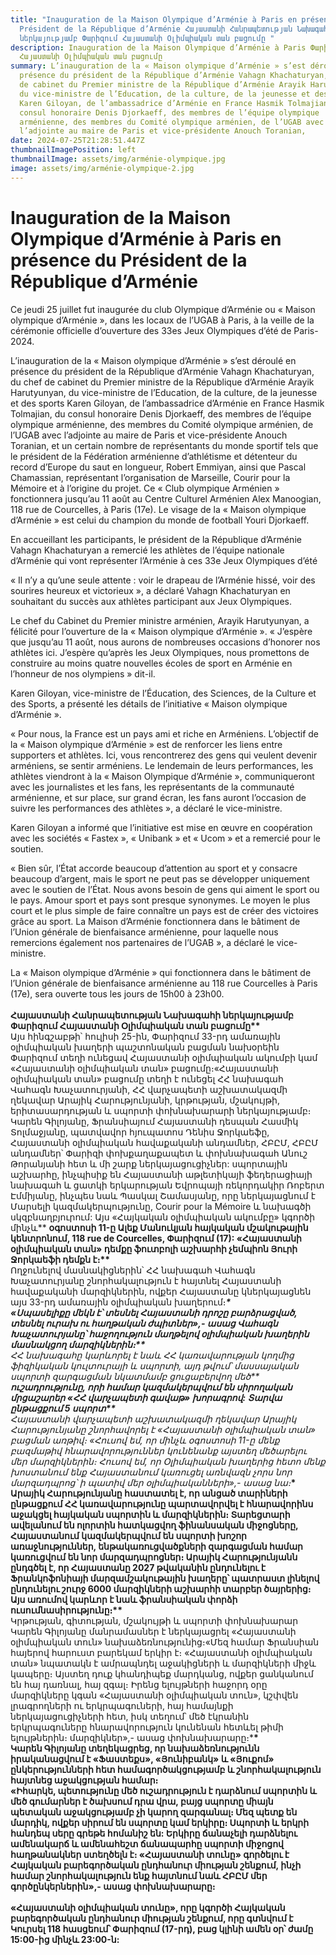 ```yaml
---
title: "Inauguration de la Maison Olympique d’Arménie à Paris en présence du
  Président de la République d’Arménie Հայաստանի Հանրապետության Նախագահի
  ներկայությամբ Փարիզում Հայաստանի Օլիմպիական տան բացումը "
description: Inauguration de la Maison Olympique d’Arménie à Paris Փարիզում
  Հայաստանի Օլիմպիական տան բացումը
summary: L’inauguration de la « Maison olympique d’Arménie » s’est déroulé en
  présence du président de la République d’Arménie Vahagn Khachaturyan, du chef
  de cabinet du Premier ministre de la République d’Arménie Arayik Harutyunyan,
  du vice-ministre de l’Education, de la culture, de la jeunesse et des sports
  Karen Giloyan, de l’ambassadrice d’Arménie en France Hasmik Tolmajian, du
  consul honoraire Denis Djorkaeff, des membres de l’équipe olympique
  arménienne, des membres du Comité olympique arménien, de l’UGAB avec
  l’adjointe au maire de Paris et vice-présidente Anouch Toranian,
date: 2024-07-25T21:28:51.447Z
thumbnailImagePosition: left
thumbnailImage: assets/img/arménie-olympique.jpg
image: assets/img/arménie-olympique-2.jpg
---
```

# Inauguration de la Maison Olympique d’Arménie à Paris en présence du Président de la République d’Arménie

Ce jeudi 25 juillet fut inaugurée du club Olympique d’Arménie ou « Maison olympique d’Arménie », dans les locaux de l’UGAB à Paris, à la veille de la cérémonie officielle d’ouverture des 33es Jeux Olympiques d’été de Paris-2024.

L’inauguration de la « Maison olympique d’Arménie » s’est déroulé en présence du président de la République d’Arménie Vahagn Khachaturyan, du chef de cabinet du Premier ministre de la République d’Arménie Arayik Harutyunyan, du vice-ministre de l’Education, de la culture, de la jeunesse et des sports Karen Giloyan, de l’ambassadrice d’Arménie en France Hasmik Tolmajian, du consul honoraire Denis Djorkaeff, des membres de l’équipe olympique arménienne, des membres du Comité olympique arménien, de l’UGAB avec l’adjointe au maire de Paris et vice-présidente Anouch Toranian, et un certain nombre de représentants du monde sportif tels que le président de la Fédération arménienne d’athlétisme et détenteur du record d’Europe du saut en longueur, Robert Emmiyan, ainsi que Pascal Chamassian, représentant l’organisation de Marseille, Courir pour la Mémoire et à l’origine du projet. Ce « Club olympique Arménien » fonctionnera jusqu’au 11 août au Centre Culturel Arménien Alex Manoogian, 118 rue de Courcelles, à Paris (17e). Le visage de la « Maison olympique d’Arménie » est celui du champion du monde de football Youri Djorkaeff.

En accueillant les participants, le président de la République d’Arménie Vahagn Khachaturyan a remercié les athlètes de l’équipe nationale d’Arménie qui vont représenter l’Arménie à ces 33e Jeux Olympiques d’été

« Il n’y a qu’une seule attente : voir le drapeau de l’Arménie hissé, voir des sourires heureux et victorieux », a déclaré Vahagn Khachaturyan en souhaitant du succès aux athlètes participant aux Jeux Olympiques.



Le chef du Cabinet du Premier ministre arménien, Arayik Harutyunyan, a félicité pour l’ouverture de la « Maison olympique d’Arménie ». « J’espère que jusqu’au 11 août, nous aurons de nombreuses occasions d’honorer nos athlètes ici. J’espère qu’après les Jeux Olympiques, nous promettons de construire au moins quatre nouvelles écoles de sport en Arménie en l’honneur de nos olympiens » dit-il.



Karen Giloyan, vice-ministre de l’Éducation, des Sciences, de la Culture et des Sports, a présenté les détails de l’initiative « Maison olympique d’Arménie ».

« Pour nous, la France est un pays ami et riche en Arméniens. L’objectif de la « Maison olympique d’Arménie » est de renforcer les liens entre supporters et athlètes. Ici, vous rencontrerez des gens qui veulent devenir arméniens, se sentir arméniens. Le lendemain de leurs performances, les athlètes viendront à la « Maison Olympique d’Arménie », communiqueront avec les journalistes et les fans, les représentants de la communauté arménienne, et sur place, sur grand écran, les fans auront l’occasion de suivre les performances des athlètes », a déclaré le vice-ministre.

Karen Giloyan a informé que l’initiative est mise en œuvre en coopération avec les sociétés « Fastex », « Unibank » et « Ucom » et a remercié pour le soutien.

« Bien sûr, l’État accorde beaucoup d’attention au sport et y consacre beaucoup d’argent, mais le sport ne peut pas se développer uniquement avec le soutien de l’État. Nous avons besoin de gens qui aiment le sport ou le pays. Amour sport et pays sont presque synonymes. Le moyen le plus court et le plus simple de faire connaître un pays est de créer des victoires grâce au sport. La Maison d’Arménie fonctionnera dans le bâtiment de l’Union générale de bienfaisance arménienne, pour laquelle nous remercions également nos partenaires de l’UGAB », a déclaré le vice-ministre.

La « Maison olympique d’Arménie » qui fonctionnera dans le bâtiment de l’Union générale de bienfaisance arménienne au 118 rue Courcelles à Paris (17e), sera ouverte tous les jours de 15h00 à 23h00.\
\
**Հայաստանի Հանրապետության Նախագահի ներկայությամբ Փարիզում Հայաստանի Օլիմպիական տան բացումը\*\***\
Այս հինգշաբթի՝ հուլիսի 25-ին, Փարիզում 33-րդ ամառային օլիմպիական խաղերի պաշտոնական բացման նախօրեին Փարիզում տեղի ունեցավ Հայաստանի օլիմպիական ակումբի կամ «Հայաստանի օլիմպիական տան» բացումը։«Հայաստանի օլիմպիական տան» բացումը տեղի է ունեցել ՀՀ նախագահ Վահագն Խաչատուրյանի, ՀՀ վարչապետի աշխատակազմի ղեկավար Արայիկ Հարությունյանի, կրթության, մշակույթի, երիտասարդության և սպորտի փոխնախարարի ներկայությամբ։ Կարեն Գիլոյանը, Ֆրանսիայում Հայաստանի դեսպան Հասմիկ Տոլմաջյանը, պատվավոր հյուպատոս Դենիս Ջորկաեֆը, Հայաստանի օլիմպիական հավաքականի անդամներ, ՀԲԸՄ, ՀԲԸՄ անդամներ՝ Փարիզի փոխքաղաքապետ և փոխնախագահ Անուշ Թորանյանի հետ և մի շարք ներկայացուցիչներ: սպորտային աշխարհը, ինչպիսիք են Հայաստանի աթլետիկայի ֆեդերացիայի նախագահ և ցատկի երկարության Եվրոպայի ռեկորդակիր Ռոբերտ Էմմիյանը, ինչպես նաև Պասկալ Շամասյանը, որը ներկայացնում է Մարսելի կազմակերպությունը, Courir pour la Mémoire և նախագծի սկզբնաղբյուրում: Այս «Հայկական օլիմպիական ակումբը» կգործի մինչև\*\* **օգոստոսի 11-ը Ալեք Մանուկյան հայկական մշակութային կենտրոնում, 118 rue de Courcelles, Փարիզում (17): «Հայաստանի օլիմպիական տան» դեմքը ֆուտբոլի աշխարհի չեմպիոն Յուրի Ջորկաեֆի դեմքն է։\*\***\
Ողջունելով մասնակիցներին՝ ՀՀ նախագահ Վահագն Խաչատուրյանը շնորհակալություն է հայտնել Հայաստանի հավաքականի մարզիկներին, ովքեր Հայաստանը կներկայացնեն այս 33-րդ ամառային օլիմպիական խաղերում։***\*\
«Սպասելիքը մեկն է՝ տեսնել Հայաստանի դրոշը բարձրացված, տեսնել ուրախ ու հաղթական ժպիտներ»,- ասաց Վահագն Խաչատուրյանը՝ հաջողություն մաղթելով օլիմպիական խաղերին մասնակցող մարզիկներին։\*\***\
ՀՀ նախագահը կարևորել է նաև ՀՀ կառավարության կողմից ֆիզիկական կուլտուրայի և սպորտի, այդ թվում՝ մասսայական սպորտի զարգացման նկատմամբ ցուցաբերվող մեծ\*\* **ուշադրությունը, որի համար կազմակերպվում են սիրողական մրցաշարեր «ՀՀ վարչապետի գավաթ» խորագրով: Տարվա ընթացքում 5 սպորտ\*\***\
Հայաստանի վարչապետի աշխատակազմի ղեկավար Արայիկ Հարությունյանը շնորհավորել է «Հայաստանի օլիմպիական տան» բացման առթիվ։ «Հուսով եմ, որ մինչև օգոստոսի 11-ը մենք բազմաթիվ հնարավորություններ կունենանք այստեղ մեծարելու մեր մարզիկներին։ Հուսով եմ, որ Օլիմպիական խաղերից հետո մենք խոստանում ենք Հայաստանում կառուցել առնվազն չորս նոր մարզադպրոց՝ ի պատիվ մեր օլիմպիականների»,- ասաց նա։***\*\
Արայիկ Հարությունյանը հաստատել է, որ անցած տարիների ընթացքում ՀՀ կառավարությունը պարտավորվել է հնարավորինս աջակցել հայկական սպորտին և մարզիկներին։ Տարեցտարի ավելանում են ոլորտին հատկացվող ֆինանսական միջոցները, Հայաստանում կազմակերպվում են սպորտի խոշոր առաջնություններ, ենթակառուցվածքների զարգացման համար կառուցվում են նոր մարզադպրոցներ։ Արայիկ Հարությունյանն ընդգծել է, որ Հայաստանը 2027 թվականին ընդունելու է Ֆրանկոֆոնիայի մարզամշակութային խաղերը՝ պատրաստ լինելով ընդունելու շուրջ 6000 մարզիկների աշխարհի տարբեր ծայրերից։ Այս առումով կարևոր է նաև ֆրանսիական փորձի ուսումնասիրությունը։\*\***\
Կրթության, գիտության, մշակույթի և սպորտի փոխնախարար Կարեն Գիլոյանը մանրամասներ է ներկայացրել «Հայաստանի օլիմպիական տուն» նախաձեռնությունից։«Մեզ համար Ֆրանսիան հայերով հարուստ բարեկամ երկիր է։ «Հայաստանի օլիմպիական տան» նպատակն է ամրապնդել աջակիցների և մարզիկների միջև կապերը։ Այստեղ դուք կհանդիպեք մարդկանց, ովքեր ցանկանում են հայ դառնալ, հայ զգալ։ Իրենց ելույթների հաջորդ օրը մարզիկները կգան «Հայաստանի օլիմպիական տուն», կշփվեն լրագրողների ու երկրպագուների, հայ համայնքի ներկայացուցիչների հետ, իսկ տեղում՝ մեծ էկրանին երկրպագուները հնարավորություն կունենան հետևել թիմի ելույթներին։ մարզիկներ»,- ասաց փոխնախարարը։***\*\
Կարեն Գիլոյանը տեղեկացրեց, որ նախաձեռնությունն իրականացվում է «Ֆաստեքս», «Յունիբանկ» և «Յուքոմ» ընկերությունների հետ համագործակցությամբ և շնորհակալություն հայտնեց աջակցության համար։\
«Իհարկե, պետությունը մեծ ուշադրություն է դարձնում սպորտին և մեծ գումարներ է ծախսում դրա վրա, բայց սպորտը միայն պետական ​​աջակցությամբ չի կարող զարգանալ։ Մեզ պետք են մարդիկ, ովքեր սիրում են սպորտը կամ երկիրը։ Սպորտի և երկրի հանդեպ սերը գրեթե հոմանիշ են: Երկիրը ճանաչելի դարձնելու ամենակարճ և ամենահեշտ ճանապարհը սպորտի միջոցով հաղթանակներ ստեղծելն է։ «Հայաստանի տունը» գործելու է Հայկական բարեգործական ընդհանուր միության շենքում, ինչի համար շնորհակալություն ենք հայտնում նաև ՀԲԸՄ մեր գործընկերներին»,- ասաց փոխնախարարը։**\
\
**«Հայաստանի օլիմպիական տունը», որը կգործի Հայկական բարեգործական ընդհանուր միության շենքում, որը գտնվում է Կուրսել 118 հասցեում՝ Փարիզում (17-րդ), բաց կլինի ամեն օր՝ ժամը 15:00-ից մինչև 23:00-ն:**